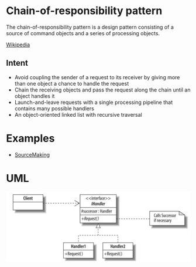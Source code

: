 # Chain-of-responsibility pattern

The chain-of-responsibility pattern is a design pattern consisting of a source of command objects and a series of processing objects.

[Wikipedia](http://en.wikipedia.org/wiki/Chain-of-responsibility_pattern)

Intent
-----------------------------------

- Avoid coupling the sender of a request to its receiver by giving more than one object a chance to handle the request 
- Chain the receiving objects and pass the request along the chain until an object handles it
- Launch-and-leave requests with a single processing pipeline that contains many possible handlers
- An object-oriented linked list with recursive traversal

# Examples

- [SourceMaking](http://sourcemaking.com/design_patterns/chain_of_responsibility)

# UML

![Alt text](../../uml/chain_of_responsibility.jpg)
